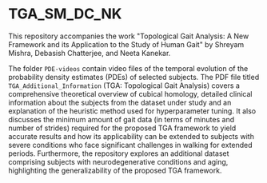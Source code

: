 # TGA_SM_DC_NK
This repository accompanies the work "Topological Gait Analysis: A New Framework and its Application to the Study of Human Gait" by Shreyam Mishra, Debasish Chatterjee, and Neeta Kanekar.

The folder ``PDE-videos`` contain video files of the temporal evolution of the probability density estimates (PDEs) of selected subjects. 
The PDF file titled ``TGA_Additional_Information`` (TGA: Topological Gait Analysis) covers a comprehensive theoretical overview of cubical homology, detailed clinical information about the subjects from the dataset under study and an explanation of the heuristic method used for hyperparameter tuning. It also discusses the minimum amount of gait data (in terms of minutes and number of strides) required for the proposed TGA framework to yield accurate results and how its applicability can be extended to subjects with severe conditions who face significant challenges in walking for extended periods. Furthermore, the repository explores an additional dataset comprising subjects with neurodegenerative conditions and aging, highlighting the generalizability of the proposed TGA framework.
